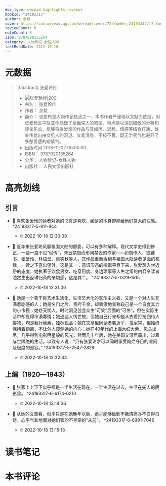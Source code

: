 ```yaml
---
doc_type: weread-highlights-reviews
bookId: "24193317"
author: 余斌
cover: https://cdn.weread.qq.com/weread/cover/72/YueWen_24193317/t7_YueWen_24193317.jpg
reviewCount: 0
noteCount: 5
isbn: 9787020135264
category: 人物传记-女性人物
lastReadDate: 2022-10-18
---
```

# 元数据
> [!abstract] 张爱玲传
> - ![ 张爱玲传|200](https://cdn.weread.qq.com/weread/cover/72/YueWen_24193317/t7_YueWen_24193317.jpg)
> - 书名： 张爱玲传
> - 作者： 余斌
> - 简介： 张爱玲是人物传记热点之一，本书作者严谨地以文献为依据，对张爱玲生平及其作品做了全面深入的叙论。特点是以深刻细致的分析和评论见长，能够将张爱玲的作品与其经历、思想、情感等结合打通，处处传达出由文见人的洞见。文笔清雅，不枝不蔓，既无学究气也避开了多愁善感的矫情气。
> - 出版时间 2018-11-02 00:00:00
> - ISBN： 9787020135264
> - 分类： 人物传记-女性人物
> - 出版社： 人民文学出版社

# 高亮划线

## 引言


- 📌 喜欢张爱玲的读者对她的书真是喜欢，阅读的本身即能给他们莫大的快感。 ^24193317-5-811-844
    - ⏱ 2022-10-18 12:30:08 

- 📌 近年来张爱玲风靡祖国大陆的原委，可以有多种解释。现代文学史得到修正，一些一度不见“经传”，未云禁毁而形同禁毁的作家——如周作人、钱锺书、张爱玲、林语堂、梁实秋等人，其作品重新得到与祖国大陆读者见面的机缘，一读之下喜出望外，这是其一；意识形态的喧嚣平息下来，张爱玲入世近俗的态度，她执著于饮食男女、吃穿用度、身边琐事等人生之常的内容令读者油然生出返璞归真的亲切感，这是其二。 ^24193317-5-1329-1515
    - ⏱ 2022-10-18 12:31:06 

- 📌 她是一个善于将艺术生活化、生活艺术化的享乐主义者，又是一个对人生充满悲剧感的人；她是名门之后，贵府千金，却骄傲地宣称自己是一个自食其力的小市民；她悲天悯人，时时洞见芸芸众生“可笑”后面的“可怜”，但在实际生活中却显得冷漠寡情；她通达人情世故，但她自己行来却是从衣着打扮到待人接物，均是我行我素，独标孤高；她在文章里同读者套近乎、拉家常，但始终保持着距离，不让外人窥测她的内心；她在40年代的上海大红大紫，风头出尽，几乎得到电影明星般的风光，然而几十年后，她在美国又深居简出，过着与世隔绝的生活，以致有人说：“只有张爱玲才可以同时承受灿烂夺目的喧闹及极度的孤寂。” ^24193317-5-2547-2828
    - ⏱ 2022-10-18 12:32:44 
## 上编（1920—1943）


- 📌 张家上上下下似乎都是一半生活在现在，一半生活在过去，生活在先人的阴影里。 ^24193317-6-6174-6210
    - ⏱ 2022-10-18 13:14:36 

- 📌 从她的文章看，似乎只是在她晚年以后，她才能够做到不撇清高亦不自得自恃，心平气和地面对她们家的不寻常的“从前”。 ^24193317-6-6991-7046
    - ⏱ 2022-10-18 13:15:13 
# 读书笔记

# 本书评论
